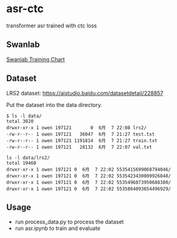 # asr-ctc
transformer asr trained with ctc loss


## Swanlab

[Swanlab Training Chart](https://swanlab.cn/@owenliang/transformer-asr-ctc/runs/cxc5kz4x4kbztc41zs6bp/chart) 

## Dataset
LRS2 dataset: https://aistudio.baidu.com/datasetdetail/228857

Put the dataset into the data directory.

```
$ ls -l data/
total 3020
drwxr-xr-x 1 owen 197121       0  6月  7 22:08 lrs2/
-rw-r--r-- 1 owen 197121   36047  6月  7 21:27 test.txt
-rw-r--r-- 1 owen 197121 1191814  6月  7 21:27 train.txt
-rw-r--r-- 1 owen 197121   28132  6月  7 22:07 val.txt

ls -l data/lrs2/
total 19460
drwxr-xr-x 1 owen 197121 0  6月  7 22:02 5535415699068794046/
drwxr-xr-x 1 owen 197121 0  6月  7 22:02 5535423430009926848/
drwxr-xr-x 1 owen 197121 0  6月  7 22:02 5535496873950688380/
drwxr-xr-x 1 owen 197121 0  6月  7 22:02 5535864093654496929/
```

## Usage

* run process_data.py to process the dataset
* run asr.ipynb to train and evaluate